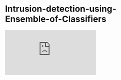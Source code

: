 # Intrusion-detection-using-Ensemble-of-Classifiers
<embed src=" https://github.com/tanujatammireddy/Intrusion-detection-using-Ensemble-of-Classifiers/blob/main/IntrusionDetection.pdf" type="application/pdf">
<object data src="github.com/tanujatammireddy/Intrusion-detection-using-Ensemble-of-Classifiers/blob/main/IntrusionDetection.pdf" type="application/pdf"> </object>

